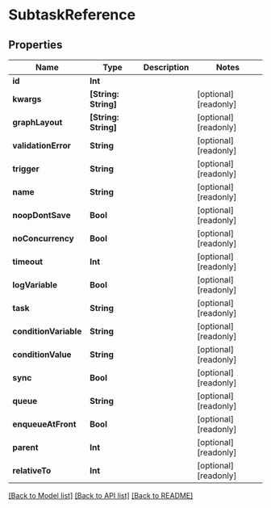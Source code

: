 # SubtaskReference

## Properties

Name | Type | Description | Notes
------------ | ------------- | ------------- | -------------
**id** | **Int** |  | 
**kwargs** | **[String: String]** |  | [optional] [readonly] 
**graphLayout** | **[String: String]** |  | [optional] [readonly] 
**validationError** | **String** |  | [optional] [readonly] 
**trigger** | **String** |  | [optional] [readonly] 
**name** | **String** |  | [optional] [readonly] 
**noopDontSave** | **Bool** |  | [optional] [readonly] 
**noConcurrency** | **Bool** |  | [optional] [readonly] 
**timeout** | **Int** |  | [optional] [readonly] 
**logVariable** | **Bool** |  | [optional] [readonly] 
**task** | **String** |  | [optional] [readonly] 
**conditionVariable** | **String** |  | [optional] [readonly] 
**conditionValue** | **String** |  | [optional] [readonly] 
**sync** | **Bool** |  | [optional] [readonly] 
**queue** | **String** |  | [optional] [readonly] 
**enqueueAtFront** | **Bool** |  | [optional] [readonly] 
**parent** | **Int** |  | [optional] [readonly] 
**relativeTo** | **Int** |  | [optional] [readonly] 

[[Back to Model list]](../#documentation-for-models) [[Back to API list]](../#documentation-for-api-endpoints) [[Back to README]](../)


